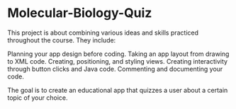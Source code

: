 # Molecular-Biology-Quiz

This project is about combining various ideas and skills practiced throughout the course. They include:

Planning your app design before coding.
Taking an app layout from drawing to XML code.
Creating, positioning, and styling views.
Creating interactivity through button clicks and Java code.
Commenting and documenting your code.


The goal is to create an educational app that quizzes a user about a certain topic of your choice.

